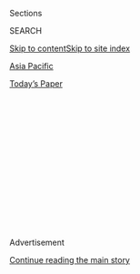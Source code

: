 <div id="app">

<div>

<div>

<div>

<div class="NYTAppHideMasthead css-1q2w90k e1suatyy0">

<div class="section css-ui9rw0 e1suatyy2">

<div class="css-eph4ug er09x8g0">

<div class="css-6n7j50">

</div>

<span class="css-1dv1kvn">Sections</span>

<div class="css-10488qs">

<span class="css-1dv1kvn">SEARCH</span>

</div>

[Skip to content](#site-content)[Skip to site index](#site-index)

</div>

<div id="masthead-section-label" class="css-1wr3we4 eaxe0e00">

[Asia
Pacific](https://www.nytimes.com/section/world/asia)

</div>

<div class="css-10698na e1huz5gh0">

</div>

</div>

<div id="masthead-bar-one" class="section hasLinks css-15hmgas e1csuq9d3">

<div class="css-uqyvli e1csuq9d0">

</div>

<div class="css-1uqjmks e1csuq9d1">

</div>

<div class="css-9e9ivx">

[](https://myaccount.nytimes.com/auth/login?response_type=cookie&client_id=vi)

</div>

<div class="css-1bvtpon e1csuq9d2">

[Today’s
Paper](https://www.nytimes.com/section/todayspaper)

</div>

</div>

</div>

</div>

<div data-aria-hidden="false">

<div id="site-content" data-role="main">

<div>

<div class="css-1aor85t" style="opacity:0.000000001;z-index:-1;visibility:hidden">

<div class="css-1hqnpie">

<div class="css-epjblv">

<span class="css-17xtcya">[Asia
Pacific](/section/world/asia)</span><span class="css-x15j1o">|</span><span class="css-fwqvlz">Iran
Will Expand Nuclear Program and Won’t Talk to U.S., Ayatollah
Says</span>

</div>

<div class="css-k008qs">

<div class="css-1iwv8en">

<span class="css-18z7m18"></span>

<div>

</div>

</div>

<span class="css-1n6z4y">https://nyti.ms/33e9X54</span>

<div class="css-1705lsu">

<div class="css-4xjgmj">

<div class="css-4skfbu" data-role="toolbar" data-aria-label="Social Media Share buttons, Save button, and Comments Panel with current comment count" data-testid="share-tools">

  - 
  - 
  - 
  - 
    
    <div class="css-6n7j50">
    
    </div>

  - 

</div>

</div>

</div>

</div>

</div>

</div>

<div id="NYT_TOP_BANNER_REGION" class="css-13pd83m">

</div>

<div id="top-wrapper" class="css-1sy8kpn">

<div id="top-slug" class="css-l9onyx">

Advertisement

</div>

[Continue reading the main
story](#after-top)

<div class="ad top-wrapper" style="text-align:center;height:100%;display:block;min-height:250px">

<div id="top" class="place-ad" data-position="top" data-size-key="top">

</div>

</div>

<div id="after-top">

</div>

</div>

<div>

<div id="sponsor-wrapper" class="css-1hyfx7x">

<div id="sponsor-slug" class="css-19vbshk">

Supported by

</div>

[Continue reading the main
story](#after-sponsor)

<div id="sponsor" class="ad sponsor-wrapper" style="text-align:center;height:100%;display:block">

</div>

<div id="after-sponsor">

</div>

</div>

<div class="css-186x18t">

</div>

<div class="css-1vkm6nb ehdk2mb0">

# Iran Will Expand Nuclear Program and Won’t Talk to U.S., Ayatollah Says

</div>

In a televised speech, Ayatollah Ali Khamenei, Iran’s supreme leader,
said that negotiating with Washington over his country’s nuclear program
would only help President Trump get re-elected.

![<span class="css-16f3y1r e13ogyst0">In a televised speech, Iran’s
supreme leader, Ayatollah Ali Khamenei, said the country would expand
its nuclear program and would not negotiate with the United
States.</span><span class="css-cch8ym"><span class="css-1dv1kvn">Credit</span><span class="css-cnj6d5 e1z0qqy90" itemprop="copyrightHolder"><span class="css-1ly73wi e1tej78p0">Credit...</span><span>Iranian
supreme leader's office, via Agence France-Presse — Getty
Images</span></span></span>](https://static01.nyt.com/images/2020/08/01/world/01iran01/01iran01-videoSixteenByNineJumbo1600.jpg)

<div class="css-18e8msd">

<div class="css-vp77d3 epjyd6m0">

<div class="css-1baulvz">

By [<span class="css-1baulvz last-byline" itemprop="name">Farnaz
Fassihi</span>](https://www.nytimes.com/by/farnaz-fassihi)

</div>

</div>

  - 
    
    <div class="css-ld3wwf e16638kd2">
    
    Aug. 1,
    2020
    
    </div>

  - 
    
    <div class="css-4xjgmj">
    
    <div class="css-d8bdto" data-role="toolbar" data-aria-label="Social Media Share buttons, Save button, and Comments Panel with current comment count" data-testid="share-tools">
    
      - 
      - 
      - 
      - 
        
        <div class="css-6n7j50">
        
        </div>
    
      - 
    
    </div>
    
    </div>

</div>

</div>

<div class="section meteredContent css-1r7ky0e" name="articleBody" itemprop="articleBody">

<div class="css-1fanzo5 StoryBodyCompanionColumn">

<div class="css-53u6y8">

Iran’s supreme leader, Ayatollah Ali Khamenei, has said in a televised
address that Iran will expand its nuclear program and will not negotiate
with the United States, doubling down on his defiance of the Trump
administration’s [“maximum pressure”
policy](https://www.nytimes.com/2019/06/14/us/politics/us-iran.html).

In a Friday speech for the Eid al-Adha holiday, Ayatollah Khamenei said
that entering talks with Washington over Iran’s nuclear program, [as
President Trump has urged Tehran to
do](https://www.nytimes.com/2020/06/05/world/middleeast/trump-iran-nuclear.html),
would only improve Mr. Trump’s chances of being re-elected in November.
That, the ayatollah said, was Mr. Trump’s reason for suggesting such
talks in the first place.

“He is going to benefit from negotiations,” Ayatollah Khamenei said.
“This old man who is in charge in America apparently used negotiations
with North Korea as propaganda,” he added — a reference to [Mr. Trump’s
high-profile nuclear
diplomacy](https://www.nytimes.com/2020/04/19/world/asia/north-korea-denies-nice-note-trump.html)
on another front, which to date has been mostly fruitless.

Ayatollah Khamenei also said that Iran would maintain its close
alliances with [militia groups in the region that it uses as
proxies](https://www.nytimes.com/2016/11/20/world/middleeast/iran-saudi-proxy-war.html),
defying another demand from the Trump administration.

</div>

</div>

<div class="css-1fanzo5 StoryBodyCompanionColumn">

<div class="css-53u6y8">

The Iranian leader was not the first to connect the possibility of talks
with the United States to the presidential election. Last month, Mr.
Trump said on Twitter that Iran could make a better deal if it did so
before November. “Don’t wait until after U.S. Election to make the Big
deal,” [he
wrote](https://twitter.com/realDonaldTrump/status/1268774841810911232).
“I’m going to win. You’ll make a better deal now\!”

The United States has continued to tighten sanctions on Iran over its
nuclear program, which have had a crippling effect on the Middle Eastern
country’s economy. On Thursday, Secretary of State Mike Pompeo said that
the State Department would expand the sanctions to cover 22 materials
believed to be used in Iran’s nuclear, military and ballistic missile
programs.

</div>

</div>

<div class="css-79elbk" data-testid="photoviewer-wrapper">

<div class="css-z3e15g" data-testid="photoviewer-wrapper-hidden">

</div>

<div class="css-1a48zt4 ehw59r15" data-testid="photoviewer-children">

![<span class="css-16f3y1r e13ogyst0" data-aria-hidden="true">Tehran in
May. The United States has continued to tighten sanctions on Iran over
its nuclear program, which have had a crippling effect on the Middle
Eastern country’s
economy.</span><span class="css-cnj6d5 e1z0qqy90" itemprop="copyrightHolder"><span class="css-1ly73wi e1tej78p0">Credit...</span><span>Arash
Khamooshi for The New York
Times</span></span>](https://static01.nyt.com/images/2020/08/01/world/01iran02/merlin_172491219_465d493c-0556-4f0a-a7c0-c330b6ed06dd-articleLarge.jpg?quality=75&auto=webp&disable=upscale)

</div>

</div>

<div class="css-1fanzo5 StoryBodyCompanionColumn">

<div class="css-53u6y8">

Ayatollah Khamenei said that Iran would not try to negotiate its way out
of the sanctions and that it would be better off relying on its own
industrial development. He said the Americans were targeting his
country’s economy in the hope that Iranians would rise up against
their government, which the ayatollah dismissed as “pipe dreams.”

Mr. Khamenei said that developing the nuclear program was an absolute
necessity for Iran’s future. He dismissed the 2015 nuclear deal between
Iran and several world powers, which Mr. Trump [abandoned
in 2018](https://www.nytimes.com/2018/05/08/world/middleeast/trump-iran-nuclear-deal.html),
as “very damaging,” saying that Iran had suffered economic setbacks
because of it.

</div>

</div>

<div class="css-1fanzo5 StoryBodyCompanionColumn">

<div class="css-53u6y8">

Iran has insisted that its nuclear program is meant exclusively for
peaceful purposes, but the United States and other countries believe it
is pursuing the capacity to build a nuclear weapon.

The Iranian foreign minister, Javad Zarif, who was in charge of the
negotiations for Iran, said as recently as last month in Parliament that
the negotiating team had Ayatollah Khamenei’s full support and blessing
to reach a deal.

The ayatollah, who recently directed his closest economic advisers to
[cement a 25-year military and economic partnership with
China](https://www.nytimes.com/2020/07/11/world/asia/china-iran-trade-military-deal.html),
said in his speech that European countries involved in the nuclear deal
were unreliable, and that [their attempts to salvage the
pact](https://www.nytimes.com/2020/01/15/world/europe/europe-iran-nuclear-deal.html)
— such as creating a secure financial channel so that Iran could
maintain a limited amount of trade — were “useless games.”

Some Iranian officials and analysts have said that Iran’s strategy was
to wait out the remainder of Mr. Trump’s term in hopes of a Democratic
victory that could revive the deal, which was reached under President
Barack
Obama.

</div>

</div>

<div class="css-79elbk" data-testid="photoviewer-wrapper">

<div class="css-z3e15g" data-testid="photoviewer-wrapper-hidden">

</div>

<div class="css-1a48zt4 ehw59r15" data-testid="photoviewer-children">

<div class="css-1xdhyk6 erfvjey0">

<span class="css-1ly73wi e1tej78p0">Image</span>

<div class="css-zjzyr8">

<div data-testid="lazyimage-container" style="height:257.77777777777777px">

</div>

</div>

</div>

<span class="css-16f3y1r e13ogyst0" data-aria-hidden="true">President
Trump in 2018 after signing the proclamation to withdraw the United
States from the Iran nuclear
deal.</span><span class="css-cnj6d5 e1z0qqy90" itemprop="copyrightHolder"><span class="css-1ly73wi e1tej78p0">Credit...</span><span>Doug
Mills/The New York Times</span></span>

</div>

</div>

<div class="css-1fanzo5 StoryBodyCompanionColumn">

<div class="css-53u6y8">

“Khamenei has always believed that accommodating to one U.S. demand
would bring about another demand and another,” said Sina Azodi, a
nonresident fellow at the Atlantic Council in Washington. “For him,
every solution would bring about another problem.”

But analysts, entrepreneurs and businessmen inside Iran have warned that
the economy risks collapse if the current situation continues.

</div>

</div>

<div class="css-1fanzo5 StoryBodyCompanionColumn">

<div class="css-53u6y8">

Since the United States pulled out of the nuclear deal in May 2018,
Iran’s currency has dropped sharply and inflation has surged. The
government said it faced a budget deficit of nearly 30 percent this
fiscal year. Oil sales have plummeted from 2.5 million barrels a day to
about 300,000, nearly eliminating Iran from the global crude oil market.

</div>

</div>

<div>

</div>

</div>

<div>

</div>

<div>

</div>

<div>

</div>

<div>

<div id="bottom-wrapper" class="css-1ede5it">

<div id="bottom-slug" class="css-l9onyx">

Advertisement

</div>

[Continue reading the main
story](#after-bottom)

<div id="bottom" class="ad bottom-wrapper" style="text-align:center;height:100%;display:block;min-height:90px">

</div>

<div id="after-bottom">

</div>

</div>

</div>

</div>

</div>

## Site Index

<div>

</div>

## Site Information Navigation

  - [© <span>2020</span> <span>The New York Times
    Company</span>](https://help.nytimes.com/hc/en-us/articles/115014792127-Copyright-notice)

<!-- end list -->

  - [NYTCo](https://www.nytco.com/)
  - [Contact
    Us](https://help.nytimes.com/hc/en-us/articles/115015385887-Contact-Us)
  - [Work with us](https://www.nytco.com/careers/)
  - [Advertise](https://nytmediakit.com/)
  - [T Brand Studio](http://www.tbrandstudio.com/)
  - [Your Ad
    Choices](https://www.nytimes.com/privacy/cookie-policy#how-do-i-manage-trackers)
  - [Privacy](https://www.nytimes.com/privacy)
  - [Terms of
    Service](https://help.nytimes.com/hc/en-us/articles/115014893428-Terms-of-service)
  - [Terms of
    Sale](https://help.nytimes.com/hc/en-us/articles/115014893968-Terms-of-sale)
  - [Site
    Map](https://spiderbites.nytimes.com)
  - [Help](https://help.nytimes.com/hc/en-us)
  - [Subscriptions](https://www.nytimes.com/subscription?campaignId=37WXW)

</div>

</div>

</div>

</div>

